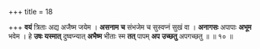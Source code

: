 +++
title = 18

+++
**वयं** त्रिताः अद्य अजैष्म जयेम । **असनाम** **च** संभजेम च सुस्वप्नं सुखं वा । **अनागसः** अपापाः **अभूम** भवेम । हे **उषः** **यस्मात्** दुष्वप्न्यात् **अभैष्म** भीताः स्म **तत्** पापम् **अप** **उच्छतु** अपगच्छतु ॥ ॥ १० ॥
